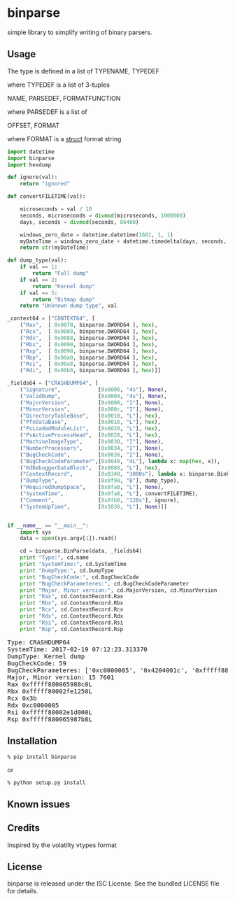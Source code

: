 binparse
=========

simple library to simplify writing of binary parsers.

## Usage

The type is defined in a list of TYPENAME, TYPEDEF

where TYPEDEF is a list of 3-tuples

NAME, PARSEDEF, FORMATFUNCTION

where PARSEDEF is a list of

OFFSET, FORMAT

where FORMAT is a [struct](https://docs.python.org/2/library/struct.html) format string

```python
import datetime
import binparse
import hexdump

def ignore(val):
    return "ignored"

def convertFILETIME(val):

    microseconds = val / 10
    seconds, microseconds = divmod(microseconds, 1000000)
    days, seconds = divmod(seconds, 86400)

    windows_zero_date = datetime.datetime(1601, 1, 1)
    myDateTime = windows_zero_date + datetime.timedelta(days, seconds, microseconds)
    return str(myDateTime)

def dump_type(val):
    if val == 1:
        return "Full dump"
    if val == 2:
        return "Kernel dump"
    if val == 5:
        return "Bitmap dump"
    return "Unknown dump type", val

_context64 = ["CONTEXT64", [
    ("Rax",  [ 0x0078, binparse.DWORD64 ], hex),
    ("Rcx",  [ 0x0080, binparse.DWORD64 ], hex),
    ("Rdx",  [ 0x0088, binparse.DWORD64 ], hex),
    ("Rbx",  [ 0x0090, binparse.DWORD64 ], hex),
    ("Rsp",  [ 0x0098, binparse.DWORD64 ], hex),
    ("Rbp",  [ 0x00a0, binparse.DWORD64 ], hex),
    ("Rsi",  [ 0x00a8, binparse.DWORD64 ], hex),
    ("Rdi",  [ 0x00b0, binparse.DWORD64 ], hex)]]

_fields64 = ["CRASHDUMP64", [
    ("Signature",            [0x0000, "4s"], None),
    ("ValidDump",            [0x0004, "4s"], None),
    ("MajorVersion",         [0x0008, "I"], None),
    ("MinorVersion",         [0x000c, "I"], None),
    ("DirectoryTableBase",   [0x0010, "L"], hex),
    ("PfnDataBase",          [0x0018, "L"], hex),
    ("PsLoadedModuleList",   [0x0020, "L"], hex),
    ("PsActiveProcessHead",  [0x0028, "L"], hex),
    ("MachineImageType",     [0x0030, "I"], None),
    ("NumberProcessors",     [0x0034, "I"], None),
    ("BugCheckCode",         [0x0038, "I"], None),
    ("BugCheckCodeParameter",[0x0040, "4L"], lambda x: map(hex, x)),
    ("KdDebuggerDataBlock",  [0x0080, "L"], hex),
    ("ContextRecord",        [0x0348, "3000s"], lambda x: binparse.BinParse(x, _context64)),
    ("DumpType",             [0x0f98, "B"], dump_type),
    ("RequiredDumpSpace",    [0x0fa0, "L"], None),
    ("SystemTime",           [0x0fa8, "L"], convertFILETIME),
    ("Comment",              [0x0fb0, "128s"], ignore),
    ("SystemUpTime",         [0x1030, "L"], None)]]


if __name__ == "__main__":
    import sys
    data = open(sys.argv[1]).read()

    cd = binparse.BinParse(data, _fields64)
    print "Type:", cd.name
    print "SystemTime:", cd.SystemTime
    print "DumpType:", cd.DumpType
    print "BugCheckCode:", cd.BugCheckCode
    print "BugCheckParameteres:", cd.BugCheckCodeParameter
    print "Major, Minor version:", cd.MajorVersion, cd.MinorVersion
    print "Rax", cd.ContextRecord.Rax
    print "Rbx", cd.ContextRecord.Rbx
    print "Rcx", cd.ContextRecord.Rcx
    print "Rdx", cd.ContextRecord.Rdx
    print "Rsi", cd.ContextRecord.Rsi
    print "Rsp", cd.ContextRecord.Rsp
```
<pre>
Type: CRASHDUMP64
SystemTime: 2017-02-19 07:12:23.313370
DumpType: Kernel dump
BugCheckCode: 59
BugCheckParameteres: ['0xc0000005', '0x4204001c', '0xfffff88006599080L', '0x0']
Major, Minor version: 15 7601
Rax 0xfffff880065988c0L
Rbx 0xfffff80002fe1250L
Rcx 0x3b
Rdx 0xc0000005
Rsi 0xfffff80002e1d000L
Rsp 0xfffff880065987b8L
</pre>

## Installation

`% pip install binparse`

or

`% python setup.py install`

## Known issues


## Credits

Inspired by the volatilty vtypes format

## License

binparse is released under the ISC License. See the bundled LICENSE file for
details.
